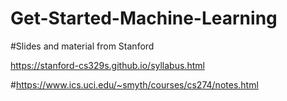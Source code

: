 # Get-Started-Machine-Learning

#Slides and material from Stanford

https://stanford-cs329s.github.io/syllabus.html

#https://www.ics.uci.edu/~smyth/courses/cs274/notes.html
